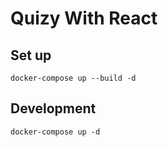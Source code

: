 # Quizy With React

## Set up

```
docker-compose up --build -d
```

## Development

```
docker-compose up -d
```